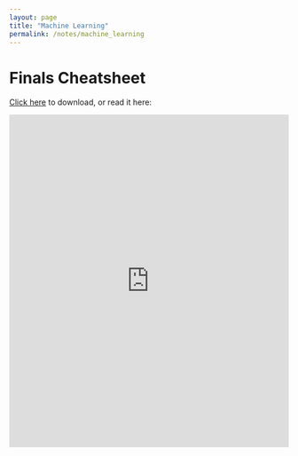 ```yaml
---
layout: page
title: "Machine Learning"
permalink: /notes/machine_learning
---
```


# Finals Cheatsheet

<a href="https://raw.githubusercontent.com/Tristanchaang/tristanchaang.github.io/main/pages/notes/machine_learning/6390finalnotes.pdf" download>Click here</a> to download, or read it here:

<embed src="https://drive.google.com/viewerng/
viewer?embedded=true&url=http://tristanchaang.github.io/pages/notes/machine_learning/6390finalnotes.pdf" width="100%" height="600px" />
